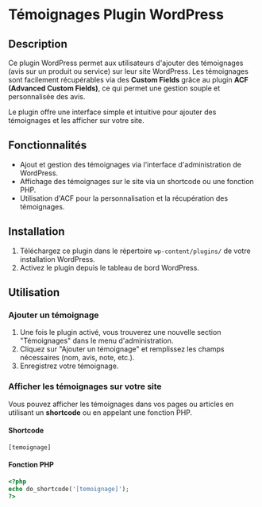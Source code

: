 # Témoignages Plugin WordPress

## Description

Ce plugin WordPress permet aux utilisateurs d'ajouter des témoignages (avis sur un produit ou service) sur leur site WordPress. Les témoignages sont facilement récupérables via des **Custom Fields** grâce au plugin **ACF (Advanced Custom Fields)**, ce qui permet une gestion souple et personnalisée des avis.

Le plugin offre une interface simple et intuitive pour ajouter des témoignages et les afficher sur votre site.

## Fonctionnalités

- Ajout et gestion des témoignages via l'interface d'administration de WordPress.
- Affichage des témoignages sur le site via un shortcode ou une fonction PHP.
- Utilisation d'ACF pour la personnalisation et la récupération des témoignages.

## Installation

1. Téléchargez ce plugin dans le répertoire `wp-content/plugins/` de votre installation WordPress.
2. Activez le plugin depuis le tableau de bord WordPress.

## Utilisation

### Ajouter un témoignage

1. Une fois le plugin activé, vous trouverez une nouvelle section "Témoignages" dans le menu d'administration.
2. Cliquez sur "Ajouter un témoignage" et remplissez les champs nécessaires (nom, avis, note, etc.).
3. Enregistrez votre témoignage.

### Afficher les témoignages sur votre site

Vous pouvez afficher les témoignages dans vos pages ou articles en utilisant un **shortcode** ou en appelant une fonction PHP.

#### Shortcode
```[temoignage]```

#### Fonction PHP
```php
<?php
echo do_shortcode('[temoignage]');
?>
